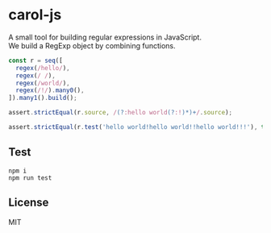 # carol-js
A small tool for building regular expressions in JavaScript.  
We build a RegExp object by combining functions.  

```ts
const r = seq([
  regex(/hello/),
  regex(/ /),
  regex(/world/),
  regex(/!/).many0(),
]).many1().build();

assert.strictEqual(r.source, /(?:hello world(?:!)*)+/.source);

assert.strictEqual(r.test('hello world!hello world!!hello world!!!'), true);
```

## Test
```
npm i
npm run test
```

## License
MIT
